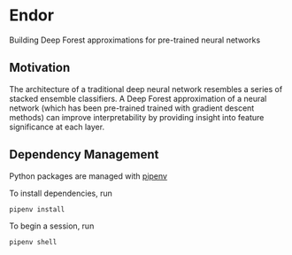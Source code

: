 # Endor
Building Deep Forest approximations for pre-trained neural networks


## Motivation
The architecture of a traditional deep neural network resembles a series of stacked
ensemble classifiers. A Deep Forest approximation of a neural network (which has been pre-trained trained with gradient descent methods) can improve interpretability by providing insight into feature significance at each layer. 


## Dependency Management
Python packages are managed with <a href="https://pypi.org/project/pipenv/">pipenv</a>

To install dependencies, run
```
pipenv install
```

To begin a session, run
```
pipenv shell
``` 